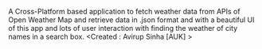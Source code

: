 A Cross-Platform based application to fetch weather data from APIs of Open Weather Map and retrieve data in .json format and with a beautiful UI of this app and lots of user interaction with finding the weather of city names in a search box.
                                                                                                                             <Created : Avirup Sinha [AUK] >
